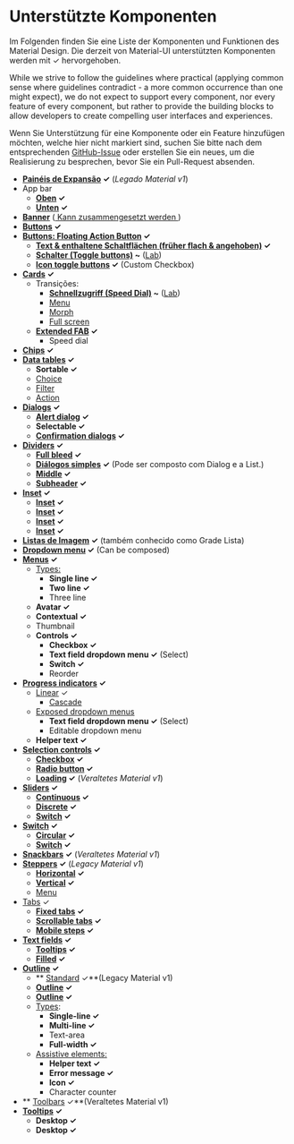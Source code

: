 # Unterstützte Komponenten

<p class="description">Im Folgenden finden Sie eine Liste der Komponenten und Funktionen des Material Design. Die derzeit von Material-UI unterstützten Komponenten werden mit ✓ hervorgehoben.</p>

While we strive to follow the guidelines where practical (applying common sense where guidelines contradict - a more common occurrence than one might expect), we do not expect to support every component, nor every feature of every component, but rather to provide the building blocks to allow developers to create compelling user interfaces and experiences.

Wenn Sie Unterstützung für eine Komponente oder ein Feature hinzufügen möchten, welche hier nicht markiert sind, suchen Sie bitte nach dem entsprechenden [GitHub-Issue](https://github.com/mui-org/material-ui/issues) oder erstellen Sie ein neues, um die Realisierung zu besprechen, bevor Sie ein Pull-Request absenden.

- **[Painéis de Expansão](https://material.io/archive/guidelines/components/expansion-panels.html) ✓** (*Legado Material v1*)
- App bar 
  - **[Oben](https://material.io/design/components/app-bars-top.html) ✓**
  - **[Unten](https://material.io/design/components/app-bars-bottom.html) ✓**
- **[Banner](https://material.io/design/components/banners.html)** ([ Kann zusammengesetzt werden ](https://medium.com/material-ui/introducing-material-ui-design-system-93e921beb8df))
- **[Buttons](https://material.io/design/components/buttons.html) ✓**
- **[Buttons: Floating Action Button](https://material.io/design/components/buttons-floating-action-button.html) ✓** 
  - **[ Text & enthaltene Schaltflächen (früher flach & angehoben)](https://material.io/design/components/buttons.html) ✓**
  - **[Schalter (Toggle buttons)](https://material.io/design/components/buttons.html#buttons-toggle-buttons) ~** ([Lab](/components/about-the-lab/))
  - **[Icon toggle buttons](https://material.io/design/components/buttons.html#toggle-button) ✓** (Custom Checkbox)
- **[Cards](https://material.io/design/components/cards.html) ✓** 
  - Transições: 
    - **[Schnellzugriff (Speed Dial)](https://material.io/design/components/buttons-floating-action-button.html#types-of-transitions) ~** ([Lab](/components/about-the-lab/))
    - [Menu](https://material.io/design/components/buttons-floating-action-button.html#types-of-transitions)
    - [Morph](https://material.io/design/components/buttons-floating-action-button.html#types-of-transitions)
    - [Full screen](https://material.io/design/components/buttons-floating-action-button.html#types-of-transitions)
  - **[Extended FAB](https://material.io/design/components/buttons-floating-action-button.html#extended-fab) ✓** 
    - Speed dial
- **[Chips](https://material.io/design/components/chips.html) ✓**
- **[Data tables](https://material.io/design/components/data-tables.html) ✓** 
  - **Sortable ✓**
  - [Choice](https://material.io/design/components/chips.html#choice-chips)
  - [Filter](https://material.io/design/components/chips.html#filter-chips)
  - [Action](https://material.io/design/components/chips.html#action-chips)
- **[Dialogs](https://material.io/design/components/dialogs.html) ✓** 
  - **[Alert dialog](https://material.io/design/components/dialogs.html#alert-dialog) ✓**
  - **Selectable ✓**
  - **[Confirmation dialogs](https://material.io/design/components/dialogs.html#confirmation-dialog) ✓**
- **[Dividers](https://material.io/design/components/dividers.html) ✓** 
  - **[Full bleed](https://material.io/design/components/dividers.html#types) ✓**
  - **[Diálogos simples](https://material.io/design/components/dialogs.html#simple-dialog) ✓** (Pode ser composto com Dialog e a List.)
  - **[Middle](https://material.io/design/components/dividers.html#types) ✓**
  - **[Subheader](https://material.io/design/components/dividers.html#types) ✓**
- **[Inset](https://material.io/design/components/dividers.html#types) ✓** 
  - **[Inset](https://material.io/design/components/dividers.html#types) ✓**
  - **[Inset](https://material.io/design/components/dividers.html#types) ✓**
  - **[Inset](https://material.io/design/components/dividers.html#types) ✓**
  - **[Inset](https://material.io/design/components/dividers.html#types) ✓**
- **[Listas de Imagem](https://material.io/design/components/image-lists.html) ✓** (também conhecido como Grade Lista)
- **[Dropdown menu](https://material.io/design/components/menus.html#dropdown-menu) ✓** (Can be composed)
- **[Menus](https://material.io/design/components/menus.html) ✓** 
  - [Types:](https://material.io/design/components/lists.html#types) 
    - **Single line ✓**
    - **Two line ✓**
    - Three line
  - **Avatar ✓**
  - **Contextual ✓**
  - Thumbnail
  - **Controls ✓** 
    - **Checkbox ✓**
    - **Text field dropdown menu ✓** (Select)
    - **Switch ✓**
    - Reorder
- **[Progress indicators](https://material.io/design/components/progress-indicators.html) ✓** 
  - [Linear](https://material.io/design/components/progress-indicators.html#linear-progress-indicators) ✓ 
    - [Cascade](https://material.io/design/components/menus.html#dropdown-menu)
  - [Exposed dropdown menus](https://material.io/design/components/menus.html#exposed-dropdown-menu) 
    - **Text field dropdown menu ✓** (Select)
    - Editable dropdown menu
  - **Helper text ✓**
- **[Selection controls](https://material.io/design/components/selection-controls.html) ✓** 
  - **[Checkbox](https://material.io/design/components/selection-controls.html#checkboxes) ✓**
  - **[Radio button](https://material.io/design/components/selection-controls.html#radio-buttons) ✓**
  - **[Loading](https://material.io/archive/guidelines/components/progress-activity.html) ✓** (*Veraltetes Material v1*)
- **[Sliders](https://material.io/design/components/sliders.html) ✓** 
  - **[Continuous](https://material.io/design/components/sliders.html#continuous-slider) ✓**
  - **[Discrete](https://material.io/design/components/sliders.html#discrete-slider) ✓**
  - **[Switch](https://material.io/design/components/selection-controls.html#switches) ✓**
- **[Switch](https://material.io/design/components/selection-controls.html#switches) ✓** 
  - **[Circular](https://material.io/design/components/progress-indicators.html#circular-progress-indicators) ✓**
  - **[Switch](https://material.io/design/components/selection-controls.html#switches) ✓**
- **[Snackbars](https://material.io/design/components/snackbars.html) ✓** (*Veraltetes Material v1*)
- **[Steppers](https://material.io/archive/guidelines/components/steppers.html) ✓** (*Legacy Material v1*) 
  - **[Horizontal](https://material.io/archive/guidelines/components/steppers.html#steppers-types-of-steppers) ✓**
  - **[Vertical](https://material.io/archive/guidelines/components/steppers.html#steppers-types-of-steppers) ✓**
  - [Menu](https://material.io/archive/guidelines/components/subheaders.html#subheaders-list-subheaders)
- [Tabs](https://material.io/design/components/tabs.html) ✓ 
  - **[Fixed tabs](https://material.io/design/components/tabs.html#fixed-tabs) ✓**
  - **[Scrollable tabs](https://material.io/design/components/tabs.html#scrollable-tabs) ✓**
  - **[Mobile steps](https://material.io/archive/guidelines/components/steppers.html#steppers-types-of-steps) ✓**
- **[Text fields](https://material.io/design/components/text-fields.html) ✓** 
  - **[Tooltips](https://material.io/design/components/tooltips.html) ✓**
  - **[Filled](https://material.io/design/components/text-fields.html#filled-text-field) ✓**
- **[Outline](https://material.io/design/components/text-fields.html#outlined-text-field) ✓** 
  - ** [ Standard](https://material.io/archive/guidelines/components/text-fields.html) ✓**(Legacy Material v1)
  - **[Outline](https://material.io/design/components/text-fields.html#outlined-text-field) ✓**
  - **[Outline](https://material.io/design/components/text-fields.html#outlined-text-field) ✓**
  - [Types](https://material.io/design/components/text-fields.html#input-types): 
    - **Single-line ✓**
    - **Multi-line ✓**
    - Text-area
    - **Full-width ✓**
  - [Assistive elements:](https://material.io/design/components/text-fields.html#anatomy) 
    - **Helper text ✓**
    - **Error message ✓**
    - **Icon ✓**
    - Character counter
- ** [ Toolbars](https://material.io/archive/guidelines/components/toolbars.html) ✓**(Veraltetes Material v1)
- **[Tooltips](https://material.io/design/components/tooltips.html) ✓** 
  - **Desktop ✓**
  - **Desktop ✓**